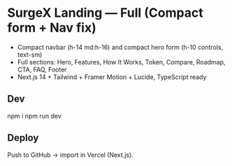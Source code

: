 # SurgeX Landing — Full (Compact form + Nav fix)

- Compact navbar (h-14 md:h-16) and compact hero form (h-10 controls, text-sm)
- Full sections: Hero, Features, How It Works, Token, Compare, Roadmap, CTA, FAQ, Footer
- Next.js 14 + Tailwind + Framer Motion + Lucide, TypeScript ready

## Dev
npm i
npm run dev

## Deploy
Push to GitHub → import in Vercel (Next.js).
